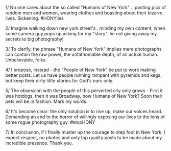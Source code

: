 1/ No one cares about the so called "Humans of New York" ...posting pics of random men and women, wearing clothes and boasting about their bizarre lives. Sickening. #HONYlies 

2/ Imagine walking down new york street's , minding my own content, when some camera guy pops up asking for my "story". Im not giving away my secrets to big photography!

3/ To clarify, the phrase "Humans of New York" implies mere photographs can contain the raw power, the unfathomable depth, of an actual human. Unbelievable, folks.

4/ I propose, instead - the "People of New York" be put to work making better posts. Let us have people running rampant with pyramids and kegs, but keep their dirty litlte stories for God's ears only.

5/ The obsession with the people of this perverted city only grows - First it was hotdogs, then it was Broadway, now Humans of New York? Soon their pets will be in fashion. Mark my words.

6/ It's become clear: the only solution is to rise up, make our voices heard. Demanding an end to the horror of willingly exposing our lives to the lens of some rogue photography guy. #stopHONY

7/ In conclusion, if I finally muster up the courage to step foot in New York, I expect respect, no photos and only top quality posts to be made about my incredible presence. Thank you.